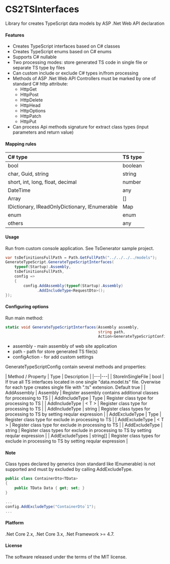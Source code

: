 # CS2TSInterfaces

Library for creates TypeScript data models by ASP .Net Web API declaration

#### Features

* Creates TypeScript interfaces based on C# classes
* Creates TypeScript enums based on C# enums
* Supports C# nullable
* Two processing modes: store generated TS code in single file or separate TS type by files
* Can custom include or exclude C# types in/from processing
* Methods of ASP .Net Web API Controllers must be marked by one of standard C# http attribute:
  * HttpGet
  * HttpPost
  * HttpDelete
  * HttpHead
  * HttpOptions
  * HttpPatch
  * HttpPut
* Can process Api methods signature for extract class types (input parameters and return value)

#### Mapping rules

|C# type|TS type|
|:---|:---|
|bool|boolean|
|char, Guid, string|string|
|short, int, long, float, decimal|number|
|DateTime|any|
|Array|[]|
|IDictionary, IReadOnlyDictionary, IEnumerable|Map|
|enum|enum|
|others|any|

#### Usage

Run from custom console application. See TsGenerator sample project.
```csharp
var tsDefinitionsFullPath = Path.GetFullPath("../../../../models");
GenerateTypeScript.GenerateTypeScriptInterfaces(
    typeof(Startup).Assembly,
    tsDefinitionsFullPath,
    config =>
    {
        config.AddAssembly(typeof(Startup).Assembly)
              .AddIncludeType<RequestDto>();
});
```

#### Configuring options

Run main method:
```csharp
static void GenerateTypeScriptInterfaces(Assembly assembly,
                                         string path,
                                         Action<GenerateTypeScriptConfig> configAction = null);
```

- assembly - main assembly of web site application
- path - path for store generated TS file(s)
- configAction - for add custom settings

GenerateTypeScriptConfig contain several methods and properties:

| Method / Property | Type | Description |
|---|---|
| StoreInSingleFile | bool | If true all TS interfaces located in one single "data.model.ts" file. Overwise for each type creates single file with ".ts" extension. Default true |
| AddAssembly | Assembly | Register assembly contains additional classes for processing to TS |
| AddIncludeType | Type | Register class type for processing to TS |
| AddIncludeType | < T > | Register class type for processing to TS |
| AddIncludeType | string | Register class types for processing to TS by setting reqular expression |
| AddExcludeType | Type | Register class type for exclude in processing to TS |
| AddExcludeType | < T > | Register class type for exclude in processing to TS |
| AddExcludeType | string | Register class types for exclude in processing to TS by setting reqular expression |
| AddExcludeTypes | string[] | Register class types for exclude in processing to TS by setting reqular expression |

#### Note

Class types declared by generics (non standard like IEnumerable) is not supported and must by excluded by calling AddExcludeType.

```csharp
public class ContainerDto<TData>
{
    public TData Data { get; set; }
}

...
config.AddExcludeType("ContainerDto`1");
...
```

#### Platform

.Net Core 2.x, .Net Core 3.x, .Net Framework >= 4.7.

#### License

The software released under the terms of the MIT license.